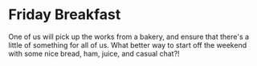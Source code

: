 # Friday Breakfast

One of us will pick up the works from a bakery,
and ensure that there's a little of something for all
of us. What better way to start off the weekend with
some nice bread, ham, juice, and casual chat?!